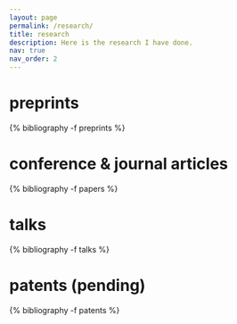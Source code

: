 ```yaml
---
layout: page
permalink: /research/
title: research
description: Here is the research I have done.
nav: true
nav_order: 2
---
```

<!-- _pages/publications.md -->
<div class="publications">

<h1>preprints</h1>

{% bibliography -f preprints %}

<h1>conference &amp; journal articles</h1>
{% bibliography -f papers %}

<h1>talks</h1>
{% bibliography -f talks %}

<h1>patents (pending)</h1>
{% bibliography -f patents %}

</div>
